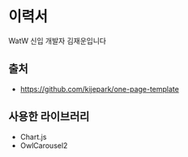 # 이력서

WatW 신입 개발자 김재운입니다

## 출처
- https://github.com/kijepark/one-page-template

## 사용한 라이브러리
- Chart.js
- OwlCarousel2
